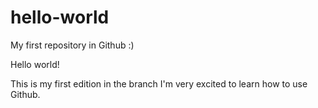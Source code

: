 # hello-world
My first repository in Github :)

Hello world!

This is my first edition in the branch
I'm very excited to learn how to use Github. 
